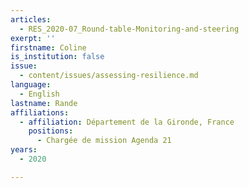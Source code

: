 ```yaml
---
articles:
  - RES_2020-07_Round-table-Monitoring-and-steering
exerpt: ''
firstname: Coline
is_institution: false
issue:
  - content/issues/assessing-resilience.md
language:
  - English
lastname: Rande
affiliations:
  - affiliation: Département de la Gironde, France
    positions:
      - Chargée de mission Agenda 21
years:
  - 2020

---
```

